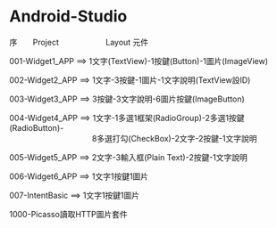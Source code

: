 # Android-Studio
序&emsp;&emsp;Project&emsp;&emsp;&emsp;&emsp;&emsp;&emsp;Layout 元件<p>
001-Widget1_APP ==> 1文字(TextView)-1按鍵(Button)-1圖片(ImageView)<p>
002-Widget2_APP	==> 1文字-3按鍵-1圖片-1文字說明(TextView設ID)<p>
003-Widget3_APP	==> 3按鍵-3文字說明-6圖片按鍵(ImageButton)<p>
004-Widget4_APP	==> 1文字-1多選1框架(RadioGroup)-2多選1按鍵(RadioButton)-<br>
&emsp;&emsp;&emsp;&emsp;&emsp;&emsp;&emsp;&emsp;&emsp;&emsp;&nbsp;&nbsp;8多選打勾(CheckBox)-2文字-2按鍵-1文字說明<p>
005-Widget5_APP	==> 2文字-3輸入框(Plain Text)-2按鍵-1文字說明<p>
006-Widget6_APP	==> 1文字1按鍵1圖片<p>
007-IntentBasic	==> 1文字1按鍵1圖片<p>
1000-Picasso讀取HTTP圖片套件
